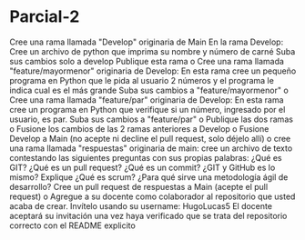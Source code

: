 # Parcial-2
Cree una rama llamada "Develop" originaria de Main
En la rama Develop:
Cree un archivo de python que imprima su nombre y número de 
carné
Suba sus cambios solo a develop
Publique esta rama
o Cree una rama llamada "feature/mayormenor" originaria de Develop:
En esta rama cree un pequeño programa en Python que le pida al usuario 2 
números y el programa le indica cual es el más grande
Suba sus cambios a "feature/mayormenor"
o Cree una rama llamada "feature/par" originaria de Develop:
En esta rama cree un programa en Python que verifique si un número, 
ingresado por el usuario, es par.
Suba sus cambios a "feature/par"
o Publique las dos ramas
o Fusione los cambios de las 2 ramas anteriores a Develop
o Fusione Develop a Main (no acepte ni decline el pull request, solo déjelo allí)
o cree una rama llamada "respuestas" originaria de main:
cree un archivo de texto contestando las siguientes preguntas con sus propias 
palabras:
¿Qué es GIT?
¿Qué es un pull request?
¿Qué es un commit?
¿GIT y GitHub es lo mismo? Explique
¿Qué es scrum?
¿Para qué sirve una metodología ágil de desarrollo?
Cree un pull request de respuestas a Main (acepte el pull request)
o Agregue a su docente como colaborador al repositorio que usted acaba de crear. 
Invítelo usando su username:
HugoLucas5
El docente aceptará su invitación una vez haya verificado que se 
trata del repositorio correcto con el README explicito
